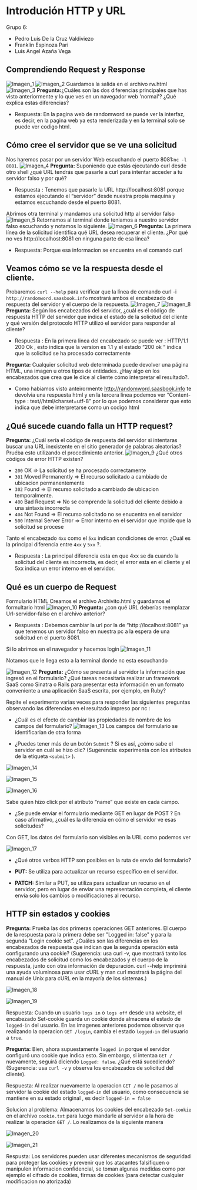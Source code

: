 # Introdución HTTP y URL
Grupo 6:
- Pedro Luis De la Cruz Valdiviezo
- Franklin Espinoza Pari
- Luis Angel Azaña Vega
## Comprendiendo Request y Response
![Imagen_1](assets/image1.png)
![Imagen_2](assets/image2.png)
Guardamos la salida en el archivo rw.html
![Imagen_3](assets/image3.png)
**Pregunta:**¿Cuáles son las dos diferencias principales que has visto anteriormente y lo
que ves en un navegador web 'normal'? ¿Qué explica estas diferencias?
- Respuesta: En la pagina web de randomword se puede ver la interfaz, es decir, en
  la pagina web ya esta renderizada y en la terminal solo se puede ver codigo html.
## Cómo cree el servidor que se ve una solicitud
Nos haremos pasar por un servidor Web escuchando el puerto 8081:`nc -l 8081`.
![Imagen_4](assets/image4.png)
**Pregunta:** Suponiendo que estás ejecutando curl desde otro shell ¿qué URL tendrás
que pasarle a curl para intentar acceder a tu servidor falso y por qué?
- Respuesta : Tenemos que pasarle la URL http://localhost:8081 porque estamos
  ejecutando el “servidor” desde nuestra propia maquina y estamos escuchando
  desde el puerto 8081.

Abrimos otra terminal y mandamos una solicitud http al servidor falso
![Imagen_5](assets/image5.png)
Retornamos al terminal donde teniamos a nuestro servidor falso escuchando y notamos
lo siguiente.
![Imagen_6](assets/image6.png)
**Pregunta:** La primera línea de la solicitud identifica qué URL desea recuperar el cliente.
¿Por qué no ves http://localhost:8081 en ninguna parte de esa línea?
- Respuesta: Porque esa informacion se encuentra en el comando curl

## Veamos cómo se ve la respuesta desde el cliente.
Probaremos `curl --help` para verificar que la línea de comando
curl -i `http://randomword.saasbook.info` mostrará ambos el encabezado de respuesta
del servidor y el cuerpo de la respuesta.
![Imagen_7](assets/image7.png)
![Imagen_8](assets/image8.png)
**Pregunta:** Según los encabezados del servidor, ¿cuál es el código de respuesta HTTP
del servidor que indica el estado de la solicitud del cliente y qué versión del protocolo
HTTP utilizó el servidor para responder al cliente?

- Respuesta : En la primera linea del encabezado se puede ver : HTTP/1.1 200 Ok ,
esto indica que la version es 1.1 y el estado “200 ok “ indica que la solicitud se ha
procesado correctamente

**Pregunta:** Cualquier solicitud web determinada puede devolver una página HTML, una
imagen u otros tipos de entidades. ¿Hay algo en los encabezados que crea que le dice
al cliente cómo interpretar el resultado?.

- Como habiamos visto anteirormente http://randomword.saasbook.info te devolvia
  una respuesta html y en la tercera linea podemos ver “Content-type : text//html/charset=utf-8”
  por lo que podemos considerar que esto indica que debe interpretarse como un
  codigo html

## ¿Qué sucede cuando falla un HTTP request?

**Pregunta:** ¿Cuál sería el código de respuesta del servidor si intentaras buscar una
URL inexistente en el sitio generador de palabras aleatorias? Pruéba esto utilizando el
procedimiento anterior.
![Imagen_9](assets/image9.png)
¿Qué otros códigos de error HTTP existen?
- ``200`` OK ⇒ La solicitud se ha procesado correctamente
- ``301`` Moved Permanently ⇒ El recurso solicitado a cambiado de ubicacion
permanentemente
- ``302`` Found ⇒ El recurso solicitado a cambiado de ubicacion temporalmente.
- ``400`` Bad Request ⇒ No se comprende la solicitud del cliente debido a una sintaxis
incorrecta
- ``404`` Not Found ⇒ El recurso solicitado no se enucentra en el servidor
- ``500`` Internal Server Error ⇒ Error interno en el servidor que impide que la solicitud
se procese

Tanto el encabezado ``4xx`` como el ``5xx`` indican condiciones de error. ¿Cuál es la
principal diferencia entre ``4xx`` y ``5xx`` ?.
- Respuesta : La principal diferencia esta en que 4xx se da cuando la solicitud del
  cliente es incorrecta, es decir, el error esta en el cliente y el 5xx indica un error
  interno en el servidor.

## Qué es un cuerpo de Request
Formulario HTML
Creamos el archivo Archivito.html y guardamos el formultario html
![Imagen_10](assets/image10.png)
**Pregunta:** ¿con qué URL deberías reemplazar Url-servidor-falso en el archivo
anterior?
- Respuesta : Debemos cambiar la url por la de “http://localhost:8081” ya que
  tenemos un servidor falso en nuestra pc a la espera de una solicitud en el puerto 8081.

Si lo abrimos en el navegador y hacemos login
![Imagen_11](assets/image11.png)

Notamos que le llega esto a la terminal donde nc esta escuchando

![Imagen_12](assets/image12.png)
**Pregunta:** ¿Cómo se presenta al servidor la información que ingresó en el formulario?
¿Qué tareas necesitaría realizar un framework SaaS como Sinatra o Rails para
presentar esta información en un formato conveniente a una aplicación SaaS escrita,
por ejemplo, en Ruby?

Repite el experimento varias veces para responder las siguientes preguntas
observando las diferencias en el resultado impreso por nc :

- ¿Cuál es el efecto de cambiar las propiedades de nombre de los campos del
  formulario?
![Imagen_13](assets/image13.png)
Los campos del formulario se identificarian de otra forma

- ¿Puedes tener más de un botón ``Submit`` ? Si es así, ¿cómo sabe el servidor en cuál
  se hizo clic? (Sugerencia: experimenta con los atributos de la etiqueta ``<submit>`` ).

![Imagen_14](assets/image14.png)  

![Imagen_15](assets/image15.png)

![Imagen_16](assets/image16.png)

Sabe quien hizo click por el atributo “name” que existe en cada campo.

- ¿Se puede enviar el formulario mediante GET en lugar de POST ? En caso
  afirmativo, ¿cuál es la diferencia en cómo el servidor ve esas solicitudes?

Con GET, los datos del formulario son visibles en la URL como podemos ver

![Imagen_17](assets/image17.png)

- ¿Qué otros verbos HTTP son posibles en la ruta de envío del formulario?

- **PUT:** Se utiliza para actualizar un recurso específico en el servidor.

- **PATCH:** Similar a PUT, se utiliza para actualizar un recurso en el servidor, pero
en lugar de enviar una representación completa, el cliente envía solo los
cambios o modificaciones al recurso.

## HTTP sin estados y cookies

**Pregunta:** Prueba las dos primeras operaciones GET anteriores. El cuerpo de la respuesta para la primera debe ser "Logged in: false" y para la segunda "Login cookie set". ¿Cuáles son las diferencias en los encabezados de respuesta que indican que la segunda operación está configurando una cookie? (Sugerencia: usa curl -v, que mostrará tanto los encabezados de solicitud como los encabezados y el cuerpo de la respuesta, junto con otra información de depuración. curl --help imprimirá una ayuda voluminosa para usar cURL y man curl mostrará la página del manual de Unix para cURL en la mayoría de los sistemas.)

![Imagen_18](assets/image18.jpeg)

![Imagen_19](assets/image19.jpeg)

Respuesta:
Cuando un usuario ``logs in`` o ``logs off`` desde una website, el encabezado Set-cookie guarda un cookie donde almacena el estado de ``logged-in`` del usuario. En las imagenes anteriores podemos observar que realizando la operacion ``GET /login``, cambia el estado `logged-in` del usuario a ``true``.

**Pregunta:** Bien, ahora supuestamente `logged in` porque el servidor configuró una cookie que indica esto. Sin embargo, si intentaa `GET /` nuevamente, seguirá diciendo `Logged: false`. ¿Qué está sucediendo? (Sugerencia: usa `curl -v` y observa los encabezados de solicitud del cliente).

Respuesta:
Al realizar nuevamente la operacion `GET /` no le pasamos al servidor la cookie del estado `logged-in` del usuario, como consecuencia se mantiene en su estado original , es decir `logged-in = false`

Solucion al problema:
Almacenamos los cookies del encabezado `Set-cookie` en el archivo `cookie.txt` para luego mandarle al servidor a la hora de realizar la operacion `GET /`. Lo realizamos de la siguiente manera


![Imagen_20](assets/image20.jpeg)

![Imagen_21](assets/image21.jpeg)



Respusta: Los servidores pueden usar diferentes mecanismos de seguridad para proteger las cookies y prevenir que los atacantes falsifiquen o manipulen informacion confidencial, se toman algunas medidas como por ejemplo el cifrado de cookies, firmas de cookies (para detectar cualquier modificacion no atorizada) 


